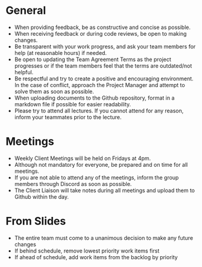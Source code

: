 # General
- When providing feedback, be as constructive and concise as possible.
- When receiving feedback or during code reviews, be open to making changes.
- Be transparent with your work progress, and ask your team members for help (at reasonable hours) if needed.
- Be open to updating the Team Agreement Terms as the project progresses or if the team members feel that the terms are outdated/not helpful.
- Be respectful and try to create a positive and encouraging environment. In the case of conflict, approach the Project Manager and attempt to solve them as soon as possible.
- When uploading documents to the Github repository, format in a markdown file if possible for easier readability.
- Please try to attend all lectures. If you cannot attend for any reason, inform your teammates prior to the lecture.
# Meetings
- Weekly Client Meetings will be held on Fridays at 4pm.
- Although not mandatory for everyone, be prepared and on time for all meetings.
- If you are not able to attend any of the meetings, inform the group members through Discord as soon as possible.
- The Client Liaison will take notes during all meetings and upload them to Github within the day.
# From Slides
- The entire team must come to a unanimous decision to make any future changes
- If behind schedule, remove lowest priority work items first
- If ahead of schedule, add work items from the backlog by priority
